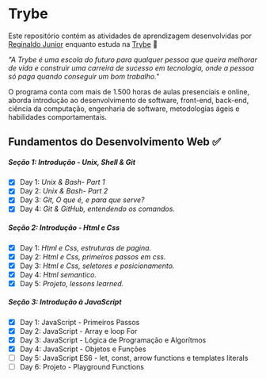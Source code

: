 # Trybe

Este repositório contém as atividades de aprendizagem desenvolvidas por [Reginaldo Junior](https://www.linkedin.com/in/reginaldogoesjunior/) enquanto estuda na [Trybe](https://www.betrybe.com/) :rocket:

_"A Trybe é uma escola do futuro para qualquer pessoa que queira melhorar de vida e construir uma carreira de sucesso em tecnologia, onde a pessoa só paga quando conseguir um bom trabalho."_

O programa conta com mais de 1.500 horas de aulas presenciais e online, aborda introdução ao desenvolvimento de software, front-end, back-end, ciência da computação, engenharia de software, metodologias ágeis e habilidades comportamentais.

## Fundamentos do Desenvolvimento Web :white_check_mark:

##### Seção 1: Introdução - Unix, Shell & Git

- [x] Day 1: _Unix & Bash- Part 1_
- [X] Day 2: _Unix & Bash- Part 2_
- [X] Day 3: _Git, O que é, e para que serve?_
- [X] Day 4: _Git & GitHub, entendendo os comandos._

##### Seção 2: Introdução - Html e Css

- [X] Day 1: _Html e Css, estruturas de pagina._
- [X] Day 2: _Html e Css, primeiros passos em css._
- [X] Day 3: _Html e Css, seletores e posicionamento._
- [X] Day 4: _Html semantico._
- [X] Day 5: _Projeto, lessons learned._

##### Seção 3: Introdução à JavaScript
- [X] Day 1: JavaScript - Primeiros Passos
- [X] Day 2: JavaScript - Array e loop For
- [X] Day 3: JavaScript - Lógica de Programação e Algorítmos
- [X] Day 4: JavaScript - Objetos e Funções
- [ ] Day 5: JavaScript ES6 - let, const, arrow functions e templates literals
- [ ] Day 6: Projeto - Playground Functions
